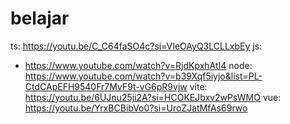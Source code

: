 # belajar

ts: https://youtu.be/C_C64faSO4c?si=VIeOAyQ3LCLLxbEy
js:
  - https://www.youtube.com/watch?v=RjdKpxhAtI4
node: https://www.youtube.com/watch?v=b39Xqf5iyjo&list=PL-CtdCApEFH9540Fr7MvF9t-vG6pR9vjw
vite: https://youtu.be/6UJnu25ji2A?si=HCOKEJbxv2wPsWMO
vue: https://youtu.be/YrxBCBibVo0?si=UroZJatMfAs69rwo
